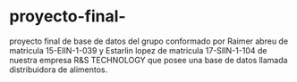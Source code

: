 # proyecto-final-
proyecto final  de base de datos del grupo conformado por Raimer abreu de matricula 15-EIIN-1-039  y Estarlin lopez de matricula 17-SIIN-1-104 de nuestra empresa R&amp;S TECHNOLOGY que posee una base de datos llamada distribuidora de alimentos. 
